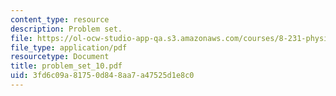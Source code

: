 ```yaml
---
content_type: resource
description: Problem set.
file: https://ol-ocw-studio-app-qa.s3.amazonaws.com/courses/8-231-physics-of-solids-i-fall-2006/3fd6c09a81750d848aa7a47525d1e8c0_problem_set_10.pdf
file_type: application/pdf
resourcetype: Document
title: problem_set_10.pdf
uid: 3fd6c09a-8175-0d84-8aa7-a47525d1e8c0
---
```


